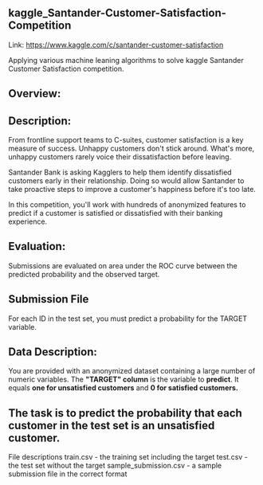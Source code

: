 ## kaggle_Santander-Customer-Satisfaction-Competition

Link: https://www.kaggle.com/c/santander-customer-satisfaction

Applying various machine leaning algorithms to solve kaggle Santander Customer Satisfaction competition.

## Overview:

## Description:
  From frontline support teams to C-suites, customer satisfaction is a key measure of success. Unhappy customers don't stick around. What's more, unhappy customers rarely voice their dissatisfaction before leaving.

  Santander Bank is asking Kagglers to help them identify dissatisfied customers early in their relationship. Doing so would allow Santander to take proactive steps to improve a customer's happiness before it's too late.

  In this competition, you'll work with hundreds of anonymized features to predict if a customer is satisfied or dissatisfied with their banking experience.


## Evaluation: 
  Submissions are evaluated on area under the ROC curve between the predicted probability and the observed target.

## Submission File
  For each ID in the test set, you must predict a probability for the TARGET variable. 


## Data Description:
  You are provided with an anonymized dataset containing a large number of numeric variables. The **"TARGET" column** is the variable to **predict**. It equals **one for unsatisfied customers** and **0 for satisfied customers.**

## The task is to predict the probability that each customer in the test set is an unsatisfied customer.

File descriptions
train.csv - the training set including the target
test.csv - the test set without the target
sample_submission.csv - a sample submission file in the correct format




